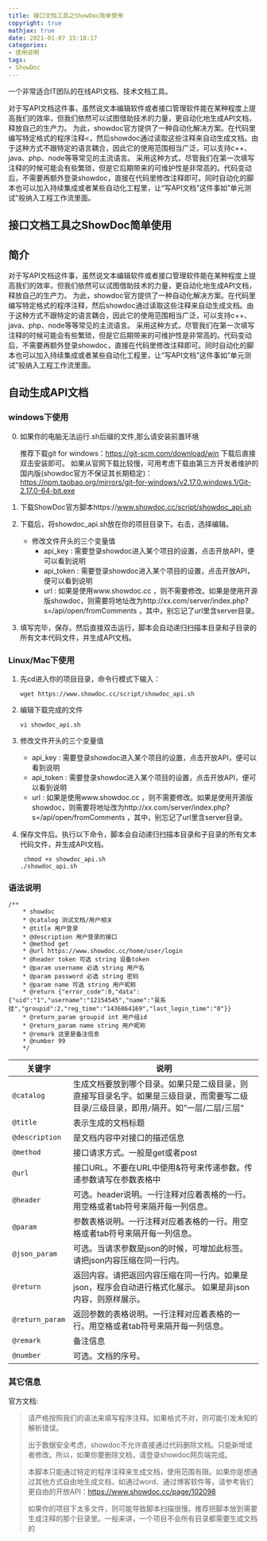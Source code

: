 ```yaml
---
title: 接口文档工具之ShowDoc简单使用
copyright: true
mathjax: true
date: 2021-01-07 15:18:17
categories:
- 使用说明
tags:
- ShowDoc
---
```


一个非常适合IT团队的在线API文档、技术文档工具。

对于写API文档这件事，虽然说文本编辑软件或者接口管理软件能在某种程度上提高我们的效率，但我们依然可以试图借助技术的力量，更自动化地生成API文档，释放自己的生产力。
为此，showdoc官方提供了一种自动化解决方案。在代码里编写特定格式的程序注释<，然后showdoc通过读取这些注释来自动生成文档。由于这种方式不跟特定的语言耦合，因此它的使用范围相当广泛，可以支持c++、java、php、node等等常见的主流语言。
采用这种方式，尽管我们在第一次填写注释的时候可能会有些繁琐，但是它后期带来的可维护性是非常高的。代码变动后，不需要再额外登录showdoc，直接在代码里修改注释即可。同时自动化的脚本也可以加入持续集成或者某些自动化工程里，让“写API文档”这件事如”单元测试”般纳入工程工作流里面。

<!-- less -->



## 接口文档工具之ShowDoc简单使用

## 简介

对于写API文档这件事，虽然说文本编辑软件或者接口管理软件能在某种程度上提高我们的效率，但我们依然可以试图借助技术的力量，更自动化地生成API文档，释放自己的生产力。
为此，showdoc官方提供了一种自动化解决方案。在代码里编写特定格式的程序注释，然后showdoc通过读取这些注释来自动生成文档。由于这种方式不跟特定的语言耦合，因此它的使用范围相当广泛，可以支持c++、java、php、node等等常见的主流语言。
采用这种方式，尽管我们在第一次填写注释的时候可能会有些繁琐，但是它后期带来的可维护性是非常高的。代码变动后，不需要再额外登录showdoc，直接在代码里修改注释即可。同时自动化的脚本也可以加入持续集成或者某些自动化工程里，让“写API文档”这件事如”单元测试”般纳入工程工作流里面。



## 自动生成API文档

### windows下使用

0. 如果你的电脑无法运行.sh后缀的文件,那么请安装前置环境

   推荐下载git for windows：https://git-scm.com/download/win 下载后直接双击安装即可。
   如果从官网下载比较慢，可用考虑下载由第三方开发者维护的国内版(showdoc官方不保证其长期稳定)：
   https://npm.taobao.org/mirrors/git-for-windows/v2.17.0.windows.1/Git-2.17.0-64-bit.exe

1. 下载ShowDoc官方脚本https://www.showdoc.cc/script/showdoc_api.sh

2. 下载后，将showdoc_api.sh放在你的项目目录下。右击，选择编辑。

   - 修改文件开头的三个变量值
     - api_key : 需要登录showdoc进入某个项目的设置，点击开放API，便可以看到说明
     - api_token : 需要登录showdoc进入某个项目的设置，点击开放API，便可以看到说明
     - url : 如果是使用www.showdoc.cc ，则不需要修改。如果是使用开源版showdoc，则需要将地址改为http://xx.com/server/index.php?s=/api/open/fromComments ，其中，别忘记了url里含server目录。

3. 填写完毕，保存。然后直接双击运行，脚本会自动递归扫描本目录和子目录的所有文本代码文件，并生成API文档。



### Linux/Mac下使用

1. 先cd进入你的项目目录，命令行模式下输入：

   ```
   wget https://www.showdoc.cc/script/showdoc_api.sh
   ```

2. 编辑下载完成的文件

   ```\
   vi showdoc_api.sh
   ```

3. 修改文件开头的三个变量值

   - api_key : 需要登录showdoc进入某个项目的设置，点击开放API，便可以看到说明
   - api_token : 需要登录showdoc进入某个项目的设置，点击开放API，便可以看到说明
   - url : 如果是使用www.showdoc.cc ，则不需要修改。如果是使用开源版showdoc，则需要将地址改为http://xx.com/server/index.php?s=/api/open/fromComments ，其中，别忘记了url里含server目录。

4. 保存文件后。执行以下命令，脚本会自动递归扫描本目录和子目录的所有文本代码文件，并生成API文档。

   ```
    chmod +x showdoc_api.sh
   ./showdoc_api.sh
   ```



### 语法说明

```
/**
    * showdoc
    * @catalog 测试文档/用户相关
    * @title 用户登录
    * @description 用户登录的接口
    * @method get
    * @url https://www.showdoc.cc/home/user/login
    * @header token 可选 string 设备token 
    * @param username 必选 string 用户名 
    * @param password 必选 string 密码  
    * @param name 可选 string 用户昵称  
    * @return {"error_code":0,"data":{"uid":"1","username":"12154545","name":"吴系挂","groupid":2,"reg_time":"1436864169","last_login_time":"0"}}
    * @return_param groupid int 用户组id
    * @return_param name string 用户昵称
    * @remark 这里是备注信息
    * @number 99
    */
```

| 关键字          | 说明                                                         |
| --------------- | ------------------------------------------------------------ |
| `@catalog`      | 生成文档要放到哪个目录。如果只是二级目录，则直接写目录名字。如果是三级目录，而需要写二级目录/三级目录，即用`/`隔开。如”一层/二层/三层” |
| `@title`        | 表示生成的文档标题                                           |
| `@description`  | 是文档内容中对接口的描述信息                                 |
| `@method`       | 接口请求方式。一般是get或者post                              |
| `@url`          | 接口URL。不要在URL中使用&符号来传递参数。传递参数请写在参数表格中 |
| `@header`       | 可选。header说明。一行注释对应着表格的一行。用空格或者tab符号来隔开每一列信息。 |
| `@param`        | 参数表格说明。一行注释对应着表格的一行。用空格或者tab符号来隔开每一列信息。 |
| `@json_param`   | 可选。当请求参数是json的时候，可增加此标签。请把json内容压缩在同一行内。 |
| `@return`       | 返回内容。请把返回内容压缩在同一行内。如果是json，程序会自动进行格式化展示。 如果是非json内容，则原样展示。 |
| `@return_param` | 返回参数的表格说明。一行注释对应着表格的一行。用空格或者tab符号来隔开每一列信息。 |
| `@remark`       | 备注信息                                                     |
| `@number`       | 可选。文档的序号。                                           |



### 其它信息

官方文档:

> 请严格按照我们的语法来填写程序注释。如果格式不对，则可能引发未知的解析错误。
>
> 出于数据安全考虑，showdoc不允许直接通过代码删除文档。只能新增或者修改。所以，如果你要删除文档，请登录showdoc网页端完成。
>
> 本脚本只能通过特定的程序注释来生成文档，使用范围有限。如果你是想通过其他方式自由地生成文档，如通过word、通过博客软件等，请参考我们更自由的开放API：https://www.showdoc.cc/page/102098
>
> 如果你的项目下太多文件，则可能导致脚本扫描很慢。推荐把脚本放到需要生成注释的那个目录里。一般来讲，一个项目不会所有目录都需要生成文档的

